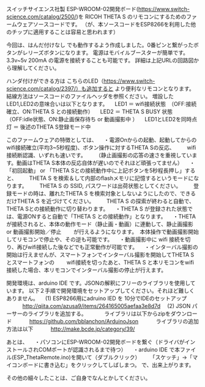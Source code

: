
スイッチサイエンス社製 ESP-WROOM-02開発ボード(https://www.switch-science.com/catalog/2500/)を
RICOH THETA S のリモコンにするためのファームウェアソースコードです。
（が、本ソースコードをESP8266を利用した他のチップに適用することは容易と思われます）

今回は、はんだ付けなし でも動作するよう作成しました。0番ピンと繋がったボタンがレリーズボタンになります。
電源はモバイルブースターが簡単です。 3.3v~5v 200mA の電源を接続することも可能です。
詳細は上記URLの回路図から理解してください。

ハンダ付けができる方は こちらのLED（https://www.switch-science.com/catalog/2397/）も追加すると
より便利なリモコンとなります。結線方法はソースコードのファイルヘッダを参照ください。
増設したLED1,LED2の意味合いは以下となります。
　LED1 ＝ wifi接続状態　（OFF:接続確立、ON:THETA S との接続動作）
　LED2 ＝ THETA S BUSY 状態　（OFF:idle状態、ON:静止画保存待ち or 動画撮影中 ）
　LED1とLED2を同時点灯 ＝ 後述のTHETA S登録モード中

このファームウェアの特徴としては、
　・電源Onからの起動、起動してからのwifi接続確立(平均3~5秒程度)、ボタン操作に対するTHETA Sの反応、
　　wifi接続断認識、いずれも速いです。
　　（静止画撮影の応答の速さを重視しています。動画はTHETA S本体の反応自体が遅いのでそれほど頑張ってません）
　・「初回起動」 or 「THETA Sとの接続動作中に上記ボタンを5秒程長押し」すると、
　　THETA S を検索＆して内部のflashメモリに記憶するというモードになります。
　　THETA S の SSID, パスワードは出荷状態としてください。
　　登録モードの時は、離れたTHETA S を検索対象としないようにしたので、できるだけTHETA S を近づけてください。
　　THETA S の探索が終わると自動で、THETA Sとの接続動作に切り替わります。
　・THETA S が登録された状態では、電源ONすると自動で「THETA S との接続動作」となります。
　・THETAが接続されると、本体の動作モード（静止画・動画）に連動して、静止画撮影 or 動画撮影開始／停止
　　が行えるようになります。　本体操作で動画撮影開始してリモコンで停止や、その逆も可能です。
　・動画撮影中に wifi 接続を切り、再びwifi接続した後などでも正常動作が可能です。
　・インターバル撮影の開始は行えませんが、スマートフォンでインターバル撮影を開始してTHETA S とスマートフォンの
　　wifi接続を切ったあと、THETA S と本リモコンをwifi接続した場合、本リモコンでインターバル撮影の停止が行えます。

開発環境は、arduino IDE です。JSONの解釈にフリーのライブラリを使用しています。
以下２手順で開発環境をセットアップしてください。それほど難しくありません。
　(1) ESP8266用にadruino IED を 10分でIDEのセットアップ
　　　http://qiita.com/azusa9/items/264165005aefaa3e8d7d
　(2) JSON パーサーのライブラリを追加する。
　　　ライブラリは以下からzipをダウンロード
　　　https://github.com/bblanchon/ArduinoJson
　　　ライブラリの追加方法は以下
　　　http://make.bcde.jp/category/39/

あとは、
　・パソコンにESP-WROOM-02開発ボードを繋ぐ（ドライバがインストールされCOMポートが認識されるまで待つ）
　・arduino IDE で本ファイル(ESP_ThetaRemote.ino)を開いて（ダブルクリック）
　　「スケッチ」→「マイコンボードに書き込む」をクリックしてしばしまつ。
で、出来上がります。

その他の細々したことは、ご自身でなんとかしてください。

